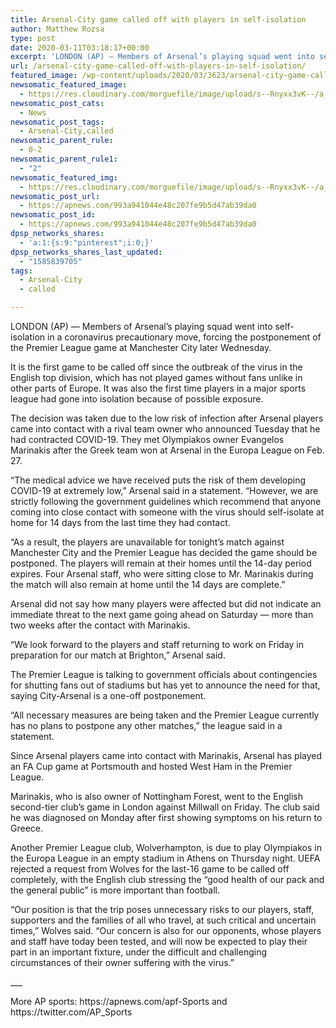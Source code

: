 ```yaml
---
title: Arsenal-City game called off with players in self-isolation
author: Matthew Rozsa
type: post
date: 2020-03-11T03:18:17+00:00
excerpt: 'LONDON (AP) — Members of Arsenal’s playing squad went into self-isolation in a coronavirus precautionary move, forcing the postponement of the Premier League game at Manchester City later Wednesday.It is the first game to be called off since the outbreak of the virus in the English top division, which has not played games without fans&hellip;'
url: /arsenal-city-game-called-off-with-players-in-self-isolation/
featured_image: /wp-content/uploads/2020/03/3623/arsenal-city-game-called-off-with-players-in-self-isolation.jpg
newsomatic_featured_image:
  - https://res.cloudinary.com/morguefile/image/upload/s--Rnyxx3vK--/a_180,c_fit,h_960,q_jpegmini,w_960/xqv5s4dhye0m5af8xyn9.jpg
newsomatic_post_cats:
  - News
newsomatic_post_tags:
  - Arsenal-City,called
newsomatic_parent_rule:
  - 0-2
newsomatic_parent_rule1:
  - "2"
newsomatic_featured_img:
  - https://res.cloudinary.com/morguefile/image/upload/s--Rnyxx3vK--/a_180,c_fit,h_960,q_jpegmini,w_960/xqv5s4dhye0m5af8xyn9.jpg
newsomatic_post_url:
  - https://apnews.com/993a941044e48c207fe9b5d47ab39da0
newsomatic_post_id:
  - https://apnews.com/993a941044e48c207fe9b5d47ab39da0
dpsp_networks_shares:
  - 'a:1:{s:9:"pinterest";i:0;}'
dpsp_networks_shares_last_updated:
  - "1585839705"
tags:
  - Arsenal-City
  - called

---
```

<div class="Article" data-key="article">
  <p class="Component-root-0-2-77 Component-p-0-2-69">
    LONDON (AP) — Members of Arsenal’s playing squad went into self-isolation in a coronavirus precautionary move, forcing the postponement of the Premier League game at Manchester City later Wednesday.
  </p>
  
  <p class="Component-root-0-2-77 Component-p-0-2-69">
    It is the first game to be called off since the outbreak of the virus in the English top division, which has not played games without fans unlike in other parts of Europe. It was also the first time players in a major sports league had gone into isolation because of possible exposure.
  </p>
  
  <p class="Component-root-0-2-77 Component-p-0-2-69">
    The decision was taken due to the low risk of infection after Arsenal players came into contact with a rival team owner who announced Tuesday that he had contracted COVID-19. They met Olympiakos owner Evangelos Marinakis after the Greek team won at Arsenal in the Europa League on Feb. 27.
  </p>
  
  <p class="Component-root-0-2-77 Component-p-0-2-69">
    “The medical advice we have received puts the risk of them developing COVID-19 at extremely low,” Arsenal said in a statement. “However, we are strictly following the government guidelines which recommend that anyone coming into close contact with someone with the virus should self-isolate at home for 14 days from the last time they had contact.
  </p>
  
  <div data-key="ad-placeholder" id="div-gpt-ad-1470255291270-0" class="DFPSlot Component-dfp-0-2-73 Component-ad-0-2-39">
  </div>
  
  <p class="Component-root-0-2-77 Component-p-0-2-69">
    “As a result, the players are unavailable for tonight’s match against Manchester City and the Premier League has decided the game should be postponed. The players will remain at their homes until the 14-day period expires. Four Arsenal staff, who were sitting close to Mr. Marinakis during the match will also remain at home until the 14 days are complete.”
  </p>
  
  <p class="Component-root-0-2-77 Component-p-0-2-69">
    Arsenal did not say how many players were affected but did not indicate an immediate threat to the next game going ahead on Saturday — more than two weeks after the contact with Marinakis.
  </p>
  
  <p class="Component-root-0-2-77 Component-p-0-2-69">
    “We look forward to the players and staff returning to work on Friday in preparation for our match at Brighton,” Arsenal said.
  </p>
  
  <p class="Component-root-0-2-77 Component-p-0-2-69">
    The Premier League is talking to government officials about contingencies for shutting fans out of stadiums but has yet to announce the need for that, saying City-Arsenal is a one-off postponement.
  </p>
  
  <p class="Component-root-0-2-77 Component-p-0-2-69">
    “All necessary measures are being taken and the Premier League currently has no plans to postpone any other matches,” the league said in a statement.
  </p>
  
  <p class="Component-root-0-2-77 Component-p-0-2-69">
    Since Arsenal players came into contact with Marinakis, Arsenal has played an FA Cup game at Portsmouth and hosted West Ham in the Premier League.
  </p>
  
  <p class="Component-root-0-2-77 Component-p-0-2-69">
    Marinakis, who is also owner of Nottingham Forest, went to the English second-tier club’s game in London against Millwall on Friday. The club said he was diagnosed on Monday after first showing symptoms on his return to Greece.
  </p>
  
  <p class="Component-root-0-2-77 Component-p-0-2-69">
    Another Premier League club, Wolverhampton, is due to play Olympiakos in the Europa League in an empty stadium in Athens on Thursday night. UEFA rejected a request from Wolves for the last-16 game to be called off completely, with the English club stressing the “good health of our pack and the general public” is more important than football.
  </p>
  
  <p class="Component-root-0-2-77 Component-p-0-2-69">
    “Our position is that the trip poses unnecessary risks to our players, staff, supporters and the families of all who travel, at such critical and uncertain times,” Wolves said. “Our concern is also for our opponents, whose players and staff have today been tested, and will now be expected to play their part in an important fixture, under the difficult and challenging circumstances of their owner suffering with the virus.”
  </p>
  
  <p class="Component-root-0-2-77 Component-p-0-2-69">
    ___
  </p>
  
  <p class="Component-root-0-2-77 Component-p-0-2-69">
    More AP sports: https://apnews.com/apf-Sports and https://twitter.com/AP_Sports
  </p>
</div>